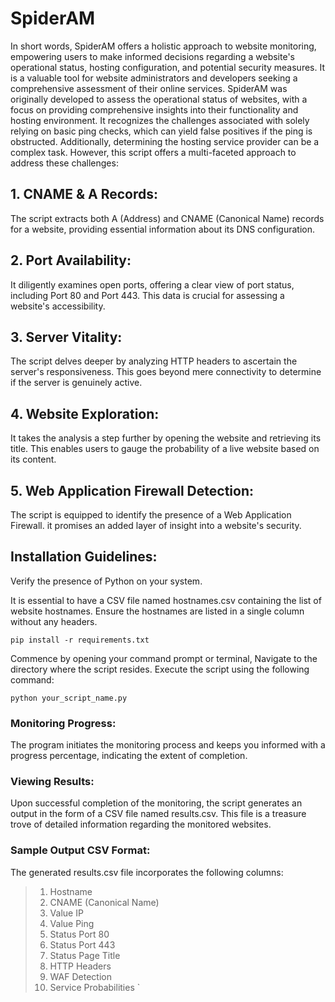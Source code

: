 # SpiderAM
In short words, SpiderAM offers a holistic approach to website monitoring, empowering users to make informed decisions regarding a website's operational status, hosting configuration, and potential security measures. It is a valuable tool for website administrators and developers seeking a comprehensive assessment of their online services.
SpiderAM was originally developed to assess the operational status of websites, with a focus on providing comprehensive insights into their functionality and hosting environment. It recognizes the challenges associated with solely relying on basic ping checks, which can yield false positives if the ping is obstructed. Additionally, determining the hosting service provider can be a complex task. However, this script offers a multi-faceted approach to address these challenges:

## 1.	CNAME & A Records:
The script extracts both A (Address) and CNAME (Canonical Name) records for a website, providing essential information about its DNS configuration.

## 2. Port Availability: 
It diligently examines open ports, offering a clear view of port status, including Port 80 and Port 443. This data is crucial for assessing a website's accessibility.

## 3. Server Vitality:
The script delves deeper by analyzing HTTP headers to ascertain the server's responsiveness. This goes beyond mere connectivity to determine if the server is genuinely active.

## 4. Website Exploration: 
It takes the analysis a step further by opening the website and retrieving its title. This enables users to gauge the probability of a live website based on its content.

## 5. Web Application Firewall Detection:
The script is equipped to identify the presence of a Web Application Firewall. it promises an added layer of insight into a website's security.

## Installation Guidelines:
Verify the presence of Python on your system.

It is essential to have a CSV file named hostnames.csv containing the list of website hostnames. Ensure the hostnames are listed in a single column without any headers.

```
pip install -r requirements.txt
```

Commence by opening your command prompt or terminal, Navigate to the directory where the script resides. Execute the script using the following command:

```
python your_script_name.py 
```

### Monitoring Progress:
The program initiates the monitoring process and keeps you informed with a progress percentage, indicating the extent of completion.

### Viewing Results:
Upon successful completion of the monitoring, the script generates an output in the form of a CSV file named results.csv. This file is a treasure trove of detailed information regarding the monitored websites.

### Sample Output CSV Format:
The generated results.csv file incorporates the following columns:

>1.	Hostname
>2.	CNAME (Canonical Name)
>3.	Value IP
>4.	Value Ping
>5.	Status Port 80
>6.	Status Port 443
>7.	Status Page Title
>8.	HTTP Headers
>9.	WAF Detection
>10. Service Probabilities
`
